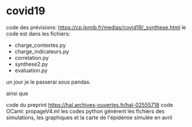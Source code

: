 # covid19
code des prévisions: https://cp.lpmib.fr/medias/covid19/_synthese.html
le code est dans les fichiers:

- charge_contextes.py
- charge_indicateurs.py
- correlation.py
- synthese2.py
- evaluation.py

un jour je le passerai sous pandas.

ainsi que

code du preprint https://hal.archives-ouvertes.fr/hal-02555718
code OCaml: propageV4.ml
les codes python génèrent les fichiers des simulations, les graphiques et la carte de l'épidémie simulée en avril
